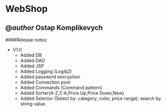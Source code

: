 # WebShop
## @*author* Ostap Komplikevych
####Release notes:
- V1.0
    - Added DB
    - Added DAO
    - Added JSP
    - Added Logging (Log4j2)
    - Added password encryption
    - Added Connection pool
    - Added Commands (Command pattern)
    - Added Sorter(A-Z,Z-A,Price Up,Price Down,New)
    - Added Selector (Select by: category, color, price range); 
    search by string value.
   